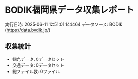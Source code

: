 # BODIK福岡県データ収集レポート

実行日時: 2025-06-11 12:51:01.144464
データソース: BODIK (https://data.bodik.jp/)

## 収集統計

- 観光データ: 0データセット
- 交通データ: 0データセット
- 総ファイル数: 0ファイル

